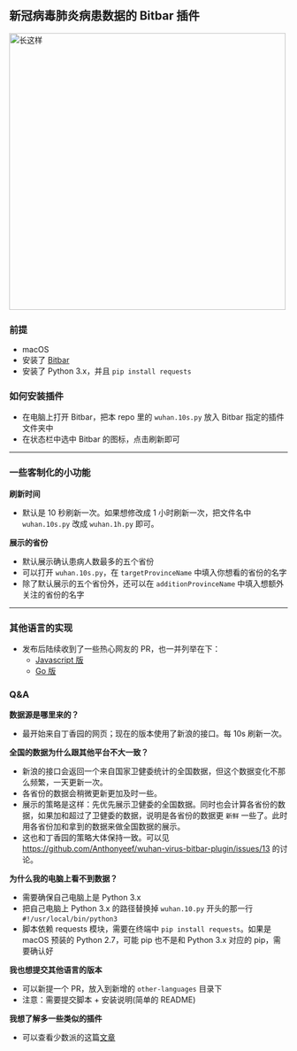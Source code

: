 ## 新冠病毒肺炎病患数据的 Bitbar 插件

<img src="https://github.com/SkyYkb/covid-19-bitbar-plugin/raw/master/screenshot.png" alt="长这样" width="500">

### 前提
- macOS
- 安装了 [Bitbar](https://getbitbar.com)
- 安装了 Python 3.x，并且 `pip install requests`

### 如何安装插件
- 在电脑上打开 Bitbar，把本 repo 里的 `wuhan.10s.py` 放入 Bitbar 指定的插件文件夹中
- 在状态栏中选中 Bitbar 的图标，点击刷新即可

---

### 一些客制化的小功能

**刷新时间**
- 默认是 10 秒刷新一次。如果想修改成 1 小时刷新一次，把文件名中 `wuhan.10s.py` 改成 `wuhan.1h.py` 即可。

**展示的省份**
- 默认展示确认患病人数最多的五个省份
- 可以打开 `wuhan.10s.py`，在 `targetProvinceName` 中填入你想看的省份的名字
- 除了默认展示的五个省份外，还可以在 `additionProvinceName` 中填入想额外关注的省份的名字

---

### 其他语言的实现
- 发布后陆续收到了一些热心网友的 PR，也一并列举在下： 
    - [Javascript 版](https://github.com/ChenYCL/wuhan-virus-bitbar-plugin)
    - [Go 版](https://github.com/Anthonyeef/wuhan-virus-bitbar-plugin/pull/5)

### Q&A

**数据源是哪里来的？**
- 最开始来自丁香园的网页；现在的版本使用了新浪的接口。每 10s 刷新一次。

**全国的数据为什么跟其他平台不大一致？**
- 新浪的接口会返回一个来自国家卫健委统计的全国数据，但这个数据变化不那么频繁，一天更新一次。
- 各省份的数据会稍微更新更加及时一些。
- 展示的策略是这样：先优先展示卫健委的全国数据。同时也会计算各省份的数据，如果加和超过了卫健委的数据，说明是各省份的数据更 `新鲜` 一些了。此时用各省份加和拿到的数据来做全国数据的展示。
- 这也和丁香园的策略大体保持一致。可以见 https://github.com/Anthonyeef/wuhan-virus-bitbar-plugin/issues/13 的讨论。

**为什么我的电脑上看不到数据？**
- 需要确保自己电脑上是 Python 3.x 
- 把自己电脑上 Python 3.x 的路径替换掉 `wuhan.10.py` 开头的那一行 `#!/usr/local/bin/python3`
- 脚本依赖 requests 模块，需要在终端中 `pip install requests`。如果是 macOS 预装的 Python 2.7，可能 pip 也不是和 Python 3.x 对应的 pip，需要确认好

**我也想提交其他语言的版本**
- 可以新提一个 PR，放入到新增的 `other-languages` 目录下
- 注意：需要提交脚本 + 安装说明(简单的 README)

**我想了解多一些类似的插件**
- 可以查看少数派的这篇[文章](https://sspai.com/post/58683)
